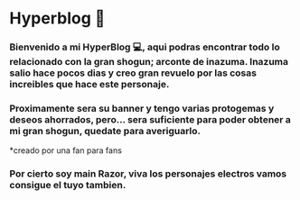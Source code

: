 # Hyperblog 💜

 ###    Bienvenido a mi HyperBlog 💻, aqui podras encontrar todo lo relacionado con la **gran shogun**; arconte de inazuma. Inazuma salio hace pocos dias y creo gran revuelo por las cosas increibles que hace este personaje. 

### Proximamente sera su banner y tengo varias protogemas y deseos ahorrados, pero... sera suficiente para poder obtener a mi gran shogun, quedate para averiguarlo.

*creado por una fan para fans

### Por cierto soy main Razor, viva los personajes electros vamos consigue el tuyo tambien.

